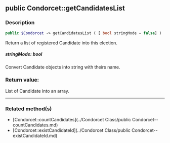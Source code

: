 ## public Condorcet::getCandidatesList

### Description    

```php
public $Condorcet -> getCandidatesList ( [ bool stringMode = false] )
```

Return a list of registered Candidate into this election.    


##### **stringMode:** *bool*   
Convert Candidate objects into string with theirs name.    



### Return value:   

List of Candidate into an array.


---------------------------------------

### Related method(s)      

* [Condorcet::countCandidates](../Condorcet Class/public Condorcet--countCandidates.md)    
* [Condorcet::existCandidateId](../Condorcet Class/public Condorcet--existCandidateId.md)    
